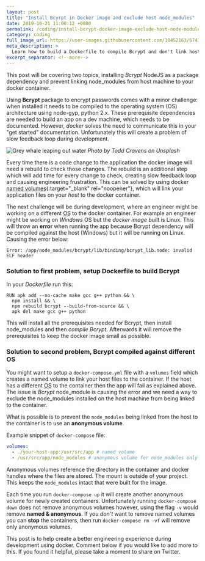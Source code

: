 ```yaml
---
layout: post
title: "Install Bcyrpt in Docker image and exclude host node_modules"
date: 2019-10-21 11:00:12 +0000
permalink: /coding/install-bcrypt-docker-image-exclude-host-node-modules
category: coding
full_image_url: https://user-images.githubusercontent.com/10452163/67439286-bdb01a80-f5ed-11e9-8d38-239911c53326.jpg
meta_description: >
  Learn how to build a Dockerfile to compile Bcrypt and don't link host node_modules with docker-compose
excerpt_separator: <!--more-->
---
```


This post will be covering two topics, installing _Bcrypt_ NodeJS as a package dependency and prevent linking node_modules from host machine to your docker container.

Using **Bcrypt** package to encrypt passwords comes with a minor challenge: when installed it needs to be compiled to the operating system (OS) architecture using node-gyp, python 2.x. These prerequisite dependencies are needed to build an app on a dev machine, which needs to be documented. However, _docker_ solves the need to communicate this in your "get started" documentation. Unfortunately this will create a problem of slow feedback loop during development.

<!--more-->

![Grey whale leaping out water](https://user-images.githubusercontent.com/10452163/67439286-bdb01a80-f5ed-11e9-8d38-239911c53326.jpg)
_Photo by Todd Cravens on Unsplash_

Every time there is a code change to the application the docker image will need a rebuild to check those changes. The rebuild is an additional step which will add time for every change to check, creating slow feedback loop and causing engineering frustration. This can be solved by using docker [named volumes](https://success.docker.com/article/different-types-of-volumes){:target="\_blank" rel="noopener"}, which will link your application files on your _host_ to the docker container.

The next challenge will be during development, where an engineer might be working on a different <abbr title="Operating System">OS</abbr> to the docker container. For example an engineer might be working on _Windows_ OS but the _docker image_ built is Linux. This will throw an **error** when running the app because Bcrypt dependency will be compiled against the host (Windows) but it will be running on Linux. Causing the error below:

```
Error: /app/node_modules/bcrypt/lib/binding/bcrypt_lib.node: invalid ELF header
```

### Solution to first problem, setup Dockerfile to build Bcrypt

In your _Dockerfile_ run this:

```docker
RUN apk add --no-cache make gcc g++ python && \
  npm install && \
  npm rebuild bcrypt --build-from-source && \
  apk del make gcc g++ python
```

This will install all the prerequisites needed for Bcrypt, then install node_modules and then _compile Bcrypt_. Afterwards it will remove the prerequisites to keep the docker image small as possible.

### Solution to second problem, Bcrypt compiled against different OS

You might want to setup a `docker-compose.yml` file with a `volumes` field which creates a named volume to link your host files to the container. If the host has a different <abbr title="Operating System">OS</abbr> to the container then the app will fail as explained above. The issue is _Bcrypt_ node_module is causing the error and we need a way to exclude the node_modules installed on the host machine from being linked to the container.

What is possible is to prevent the `node_modules` being linked from the host to the container is to use an **anonymous volume**.

Example snippet of `docker-compose` file:

```yml
volumes:
  - ./your-host-app:/usr/src/app # named volume
  - /usr/src/app/node_modules # anonymous volume for node_modules only
```

Anonymous volumes reference the directory in the container and docker handles where the files are stored. The mount is outside of your project. This keeps the `node_modules` intact that were built for the image.

Each time you run `docker-compose up` it will create another anonymous volume for newly created containers. Unfortunately running `docker-compose down` does not remove anonymous volumes however, using the flag `-v` would remove **named & anonymous**. If you _don't_ want to remove named volumes you can **stop** the containers, then run `docker-compose rm -vf` will remove only anonymous volumes.

This post is to help create a better engineering experience during development using docker. Comment below if you would like to add more to this. If you found it helpful, please take a moment to share on Twitter.
